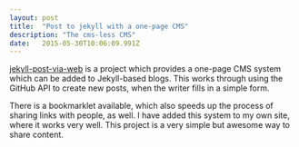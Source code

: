```yaml
---
layout: post 
title:  "Post to jekyll with a one-page CMS"
description: "The cms-less CMS"
date:   2015-05-30T10:06:09.991Z 
---
```


[jekyll-post-via-web](https://github.com/vrypan/jekyll-post-via-web) is a project which provides a one-page CMS system which can be added to Jekyll-based blogs. This works through using the GitHub API to create new posts, when the writer fills in a simple form.

There is a bookmarklet available, which also speeds up the process of sharing links with people, as well. I have added this system to my own site, where it works very well. This project is a very simple but awesome way to share content.
